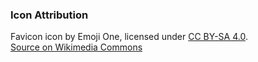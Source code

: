 ### Icon Attribution

Favicon icon by Emoji One, licensed under [CC BY-SA 4.0](https://creativecommons.org/licenses/by-sa/4.0).  
[Source on Wikimedia Commons](https://commons.wikimedia.org/w/index.php?curid=89214065)
